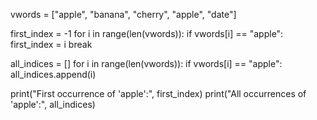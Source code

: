 vwords = ["apple", "banana", "cherry", "apple", "date"]

first_index = -1
for i in range(len(vwords)):
    if vwords[i] == "apple":
        first_index = i
        break

all_indices = []
for i in range(len(vwords)):
    if vwords[i] == "apple":
        all_indices.append(i)

print("First occurrence of 'apple':", first_index)
print("All occurrences of 'apple':", all_indices)
